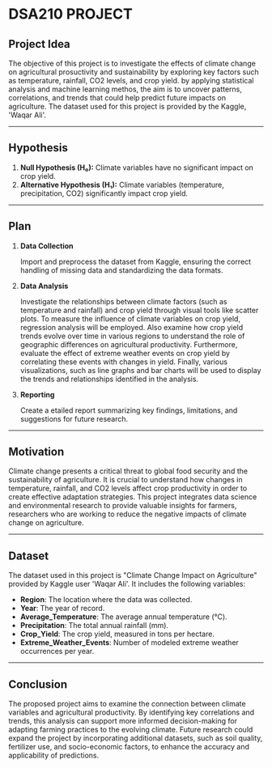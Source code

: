 # DSA210 PROJECT

## Project Idea

The objective of this project is to investigate the effects of climate change on agricultural prosuctivity and sustainability by exploring key factors such as temperature, rainfall, CO2 levels, and crop yield. by applying statistical analysis and machine learning methos, the aim is to uncover patterns, correlations, and trends that could help predict future impacts on agriculture. The dataset used for this project is provided by the Kaggle, 'Waqar Ali'. 

---
## Hypothesis

1. **Null Hypothesis (H₀):** Climate variables have no significant impact on crop yield.
2. **Alternative Hypothesis (H₁):** Climate variables (temperature, precipitation, CO2) significantly impact crop yield.

---

## Plan 

1. **Data Collection**
   
   Import and preprocess the dataset from Kaggle, ensuring the correct handling of missing data and standardizing the data formats.
2. **Data Analysis**
   
   Investigate the relationships between climate factors (such as temperature and rainfall) and crop yield through visual tools like scatter plots. To measure the influence of climate variables on crop yield, regression analysis will be employed. Also examine how crop yield trends evolve over time in various regions to understand the role of geographic differences on agricultural productivity. Furthermore, evaluate the effect of extreme weather events on crop yield by correlating these events with changes in yield. Finally, various visualizations, such as line graphs and bar charts will be used to display the trends and relationships identified in the analysis.
 
  
4. **Reporting**

   Create a etailed report summarizing key findings, limitations, and suggestions for future research.
   
---

## Motivation 

Climate change presents a critical threat to global food security and the sustainability of agriculture. It is crucial to understand how changes in temperature, rainfall, and CO2 levels affect crop productivity in order to create effective adaptation strategies. This project integrates data science and environmental research to provide valuable insights for farmers, researchers who are working to reduce the negative impacts of climate change on agriculture. 

---

## Dataset

The dataset used in this project is "Climate Change Impact on Agriculture" provided by Kaggle user 'Waqar Ali'. It includes the following variables:
- **Region**: The location where the data was collected.
- **Year**: The year of record.
- **Average_Temperature**: The average annual temperature (°C).
- **Precipitation**: The total annual rainfall (mm).
- **Crop_Yield**: The crop yield, measured in tons per hectare.
- **Extreme_Weather_Events**: Number of modeled extreme weather occurrences per year.

---

## Conclusion

The proposed project aims to examine the connection between climate variables and agricultural productivity. By identifying key correlations and trends, this analysis can support more informed decision-making for adapting farming practices to the evolving climate. Future research could expand the project by incorporating additional datasets, such as soil quality, fertilizer use, and socio-economic factors, to enhance the accuracy and applicability of predictions.
